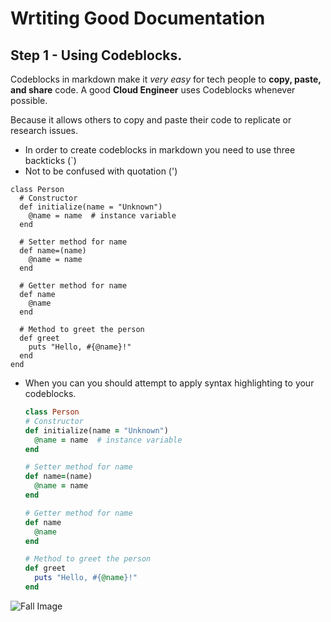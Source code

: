 # Wrtiting Good Documentation

## Step 1 - Using Codeblocks.

Codeblocks in markdown make it *very easy* for tech people to **copy, paste, and share** code. 
A good __Cloud Engineer__ uses Codeblocks whenever possible.

Because it allows others to copy and paste their code to replicate or research issues.


- In order to create codeblocks in markdown you need to use three backticks (`)
- Not to be confused with quotation (')
  
```
class Person
  # Constructor
  def initialize(name = "Unknown")
    @name = name  # instance variable
  end

  # Setter method for name
  def name=(name)
    @name = name
  end

  # Getter method for name
  def name
    @name
  end

  # Method to greet the person
  def greet
    puts "Hello, #{@name}!"
  end
end

```

- When you can you should attempt to apply syntax highlighting to your codeblocks.

  ```ruby
  class Person
  # Constructor
  def initialize(name = "Unknown")
    @name = name  # instance variable
  end

  # Setter method for name
  def name=(name)
    @name = name
  end

  # Getter method for name
  def name
    @name
  end

  # Method to greet the person
  def greet
    puts "Hello, #{@name}!"
  end
  
  ```

![Fall Image](https://github.com/bezilule/github-docs-example/assets/88293035/0948ba74-fffd-4363-b253-c0468c29a04c)













